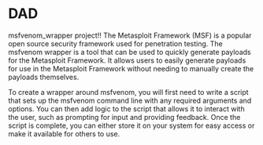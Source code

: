 # DAD
msfvenom_wrapper project!!
The Metasploit Framework (MSF) is a popular open source security framework used for penetration testing. 
The msfvenom wrapper is a tool that can be used to quickly generate payloads for the Metasploit Framework. 
It allows users to easily generate payloads for use in the Metasploit Framework without needing to manually create the payloads themselves.

To create a wrapper around msfvenom,
you will first need to write a script that sets up the msfvenom command line with any required arguments and options. 
You can then add logic to the script that allows it to interact with the user, such as prompting for input and providing feedback. 
Once the script is complete, you can either store it on your system for easy access or make it available for others to use.
